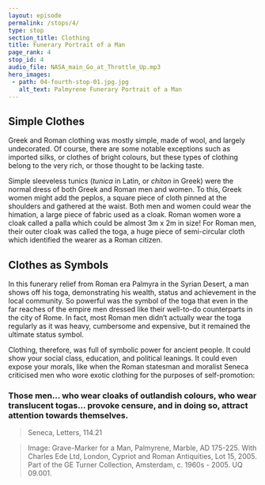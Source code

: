 ```yaml
---
layout: episode
permalink: /stops/4/
type: stop
section_title: Clothing
title: Funerary Portrait of a Man
page_rank: 4
stop_id: 4
audio_file: NASA_main_Go_at_Throttle_Up.mp3
hero_images:
 - path: 04-fourth-stop-01.jpg.jpg
   alt_text: Palmyrene Funerary Portrait of a Man
---
```


## Simple Clothes
Greek and Roman clothing was mostly simple, made of wool, and largely undecorated. Of course, there are some notable exceptions such as imported silks, or clothes of bright colours, but these types of clothing belong to the very rich, or those thought to be lacking taste. 

Simple sleeveless tunics (<i>tunica</i> in Latin, or <i>chiton</i> in Greek) were the normal dress of both Greek and Roman men and women. To this, Greek women might add the peplos, a square piece of cloth pinned at the shoulders and gathered at the waist. Both men and women could wear the himation, a large piece of fabric used as a cloak. Roman women wore a cloak called a palla which could be almost 3m x 2m in size! For Roman men, their outer cloak was called the toga, a huge piece of semi-circular cloth which identified the wearer as a Roman citizen. 

## Clothes as Symbols
In this funerary relief from Roman era Palmyra in the Syrian Desert, a man shows off his toga, demonstrating his wealth, status and achievement in the local community. So powerful was the symbol of the toga that even in the far reaches of the empire men dressed like their well-to-do counterparts in the city of Rome. In fact, most Roman men didn’t actually wear the toga regularly as it was heavy, cumbersome and expensive, but it remained the ultimate status symbol. 

Clothing, therefore, was full of symbolic power for ancient people. It could show your social class, education, and political leanings. It could even expose your morals, like when the Roman statesman and moralist Seneca criticised men who wore exotic clothing for the purposes of self-promotion: 

### Those men… who wear cloaks of outlandish colours, who wear translucent togas… provoke censure, and in doing so, attract attention towards themselves.
> Seneca, Letters, 114.21

> Image: Grave-Marker for a Man, Palmyrene, Marble, AD 175-225. With Charles Ede Ltd, London, Cypriot and Roman Antiquities, Lot 15, 2005. Part of the GE Turner Collection, Amsterdam, c. 1960s - 2005. UQ 09.001. 
